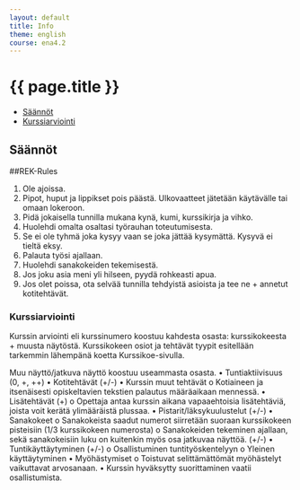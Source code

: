 ```yaml
---
layout: default
title: Info
theme: english
course: ena4.2
---
```


<div class="container">
<div class="header-row">
<div class="main-header">
<h1>{{ page.title }}</h1>
</div>
</div>
<div class="content-row">
<div class="sidebar">
<div class="page-sidebar affix" data-spy="affix" data-offset-top="250">
<ul class="nav page-sidenav">
<li><a href="#saannot">Säännöt</a></li>
<li><a href="#kurssiarviointi">Kurssiarviointi</a></li>
</ul>
</div>
</div>
<div class="info-content">
<h2 id="saannot">Säännöt</h2>

##REK-Rules
1. Ole ajoissa.
2. Pipot, huput ja lippikset pois päästä. Ulkovaatteet jätetään käytävälle tai omaan lokeroon. 3. Pidä jokaisella tunnilla mukana kynä, kumi, kurssikirja ja vihko.4. Huolehdi omalta osaltasi työrauhan toteutumisesta.5. Se ei ole tyhmä joka kysyy vaan se joka jättää kysymättä. Kysyvä ei tieltä eksy.6. Palauta työsi ajallaan.7. Huolehdi sanakokeiden tekemisestä.8. Jos joku asia meni yli hilseen, pyydä rohkeasti apua. 9. Jos olet poissa, ota selvää tunnilla tehdyistä asioista ja tee ne + annetut kotitehtävät.

<h3 id="kurssiarviointi">Kurssiarviointi</h3>

Kurssin arviointi eli kurssinumero koostuu kahdesta osasta: kurssikokeesta + muusta näytöstä. Kurssikokeen osiot ja tehtävät tyypit esitellään tarkemmin lähempänä koetta Kurssikoe-sivulla. Muu näyttö/jatkuva näyttö koostuu useammasta osasta.•	Tuntiaktiivisuus (0, +, ++)•	Kotitehtävät (+/-)•	Kurssin muut tehtäväto	Kotiaineen ja itsenäisesti opiskeltavien tekstien palautus määräaikaan mennessä.•	Lisätehtävät (+)o	Opettaja antaa kurssin aikana vapaaehtoisia lisätehtäviä, joista voit kerätä ylimääräistä plussaa.•	Pistarit/läksykuulustelut (+/-)•	Sanakokeeto	Sanakokeista saadut numerot siirretään suoraan kurssikokeen pisteisiin (1/3 kurssikokeen numerosta)o	Sanakokeiden tekeminen ajallaan, sekä sanakokeisiin luku on kuitenkin myös osa jatkuvaa näyttöä. (+/-)•	Tuntikäyttäytyminen (+/-)o	Osallistuminen tuntityöskentelyyno	Yleinen käyttäytyminen•	Myöhästymiseto	Toistuvat selittämättömät myöhästelyt vaikuttavat arvosanaan. •	Kurssin hyväksytty suorittaminen vaatii osallistumista.

</div>
</div>
</div>
